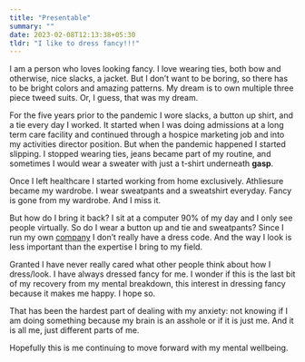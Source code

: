 ```yaml
---
title: "Presentable"
summary: ""
date: 2023-02-08T12:13:38+05:30
tldr: "I like to dress fancy!!!"
---
```

I am a person who loves looking fancy. I love wearing ties, both bow and otherwise, nice slacks, a jacket. But I don’t want to be boring, so there has to be bright colors and amazing patterns. My dream is to own multiple three piece tweed suits. Or, I guess, that was my dream. 

For the five years prior to the pandemic I wore slacks, a button up shirt, and a tie every day I worked. It started when I was doing admissions at a long term care facility and continued through a hospice marketing job and into my activities director position. But when the pandemic happened I started slipping. I stopped wearing ties, jeans became part of my routine, and sometimes I would wear a sweater with just a t-shirt underneath **gasp**. 

Once I left healthcare I started working from home exclusively. Athliesure became my wardrobe. I wear sweatpants and a sweatshirt everyday. Fancy is gone from my wardrobe. And I miss it. 

But how do I bring it back? I sit at a computer 90% of my day and I only see people virtually. So do I wear a button up and tie and sweatpants? Since I run my own [company](https://nervous.net) I don’t really have a dress code. And the way I look is less important than the expertise I bring to my field. 

Granted I have never really cared what other people think about how I dress/look. I have always dressed fancy for me. I wonder if this is the last bit of my recovery from my mental breakdown, this interest in dressing fancy because it makes me happy. I hope so.

That has been the hardest part of dealing with my anxiety: not knowing if I am doing something because my brain is an asshole or if it is just me. And it is all me, just different parts of me. 

Hopefully this is me continuing to move forward with my mental wellbeing.
